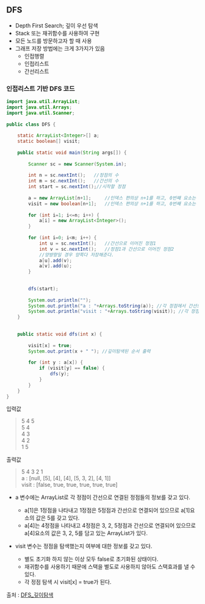 ## DFS
- Depth First Search; 깊이 우선 탐색
- Stack 또는 재귀함수를 사용하여 구현
- 모든 노드를 방문하고자 할 때 사용
- 그래프 저장 방법에는 크게 3가지가 있음
  - 인접행렬
  - 인접리스트
  - 간선리스트
  

### 인접리스트 기반 DFS 코드

```java
import java.util.ArrayList;
import java.util.Arrays;
import java.util.Scanner;
 
public class DFS {
 
    static ArrayList<Integer>[] a;
    static boolean[] visit;
     
    public static void main(String args[]) {
 
        Scanner sc = new Scanner(System.in);
 
        int n = sc.nextInt();   //정점의 수
        int m = sc.nextInt();   //간선의 수
        int start = sc.nextInt();//시작할 정점
 
        a = new ArrayList[n+1];     //인덱스 편의상 n+1를 하고, 0번째 요소는 사용하지 않음
        visit = new boolean[n+1];   //인덱스 편의상 n+1를 하고, 0번째 요소는 사용하지 않음
         
        for (int i=1; i<=n; i++) {
            a[i] = new ArrayList<Integer>();
        }
 
        for (int i=0; i<m; i++) {
            int u = sc.nextInt();   //간선으로 이어진 정점1
            int v = sc.nextInt();   //정점1과 간선으로 이어진 정점2
            //양뱡향일 경우 양쪽다 저장해준다.
            a[u].add(v);
            a[v].add(u);
        }
 
       
        dfs(start);
         
        System.out.println("");
        System.out.println("a : "+Arrays.toString(a)); //각 정점에서 간선으로 연결된 정점 출력
        System.out.println("visit : "+Arrays.toString(visit)); //각 정점의 방문여부 출력
    }
     
     
    public static void dfs(int x) {
    
        visit[x] = true;
        System.out.print(x + " "); //깊이탐색된 순서 출력
         
        for (int y : a[x]) {
            if (visit[y] == false) {
                dfs(y);
            }
        }
    }
}
```

입력값
>5 4 5<br/>
>5 4<br/>
>4 3<br/>
>4 2<br/>
>1 5<br/>

출력값
>5 4 3 2 1<br/>
>a : [null, [5], [4], [4], [5, 3, 2], [4, 1]]<br/>
>visit : [false, true, true, true, true, true]<br/>

- a 변수에는 ArrayList로 각 정점이 간선으로 연결된 정점들의 정보를 갖고 있다.
  - a[1]은 1정점을 나타내고 1정점은 5정점과 간선으로 연결되어 있으므로 a[1]요소의 값은 5를 갖고 있다.
  - a[4]는 4정점을 나타내고 4정점은 3, 2, 5정점과 간선으로 연결되어 있으므로 a[4]요소의 값은 3, 2, 5를 담고 있는 ArrayList가 있다.

- visit 변수는 정점을 탐색했는지 여부에 대한 정보를 갖고 있다.
  - 별도 초기화 하지 않는 이상 모두 false로 초기화된 상태이다.
  - 재귀함수를 사용하기 때문에 스택을 별도로 사용하지 않아도 스택효과를 낼 수 있다.
  - 각 정점 탐색 시 visit[x] = true가 된다.

출처 : [DFS_깊이탐색](https://limkydev.tistory.com/93?category=974585) 
